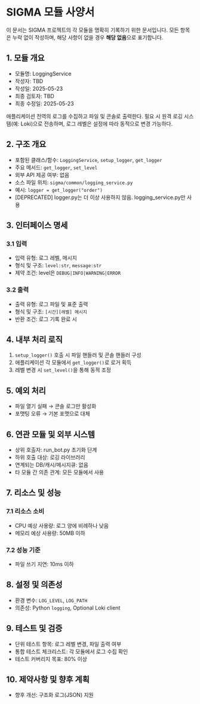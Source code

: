 # SIGMA 모듈 사양서

이 문서는 SIGMA 프로젝트의 각 모듈을 명확히 기록하기 위한 문서입니다. 모든 항목은 누락 없이 작성하며, 해당 사항이 없을 경우 **해당 없음**으로 표기합니다.

## 1. 모듈 개요
* 모듈명: LoggingService
* 작성자: TBD
* 작성일: 2025-05-23
* 최종 검토자: TBD
* 최종 수정일: 2025-05-23

애플리케이션 전역의 로그를 수집하고 파일 및 콘솔로 출력한다. 필요 시 원격 로깅
시스템(예: Loki)으로 전송하며, 로그 레벨은 설정에 따라 동적으로 변경 가능하다.

## 2. 구조 개요
* 포함된 클래스/함수: `LoggingService`, `setup_logger`, `get_logger`
* 주요 메서드: `get_logger`, `set_level`
* 외부 API 제공 여부: 없음
* 소스 파일 위치: `sigma/common/logging_service.py`
* 예시: `logger = get_logger("order")`
* [DEPRECATED] logger.py는 더 이상 사용하지 않음. logging_service.py만 사용

## 3. 인터페이스 명세
### 3.1 입력
* 입력 유형: 로그 레벨, 메시지
* 형식 및 구조: `level:str`, `message:str`
* 제약 조건: level은 `DEBUG|INFO|WARNING|ERROR`

### 3.2 출력
* 출력 유형: 로그 파일 및 표준 출력
* 형식 및 구조: `[시간][레벨] 메시지`
* 반환 조건: 로그 기록 완료 시

## 4. 내부 처리 로직
1. `setup_logger()` 호출 시 파일 핸들러 및 콘솔 핸들러 구성
2. 애플리케이션 각 모듈에서 `get_logger()`로 로거 획득
3. 레벨 변경 시 `set_level()`을 통해 동적 조정

## 5. 예외 처리
* 파일 열기 실패 → 콘솔 로그만 활성화
* 포맷팅 오류 → 기본 포맷으로 대체

## 6. 연관 모듈 및 외부 시스템
* 상위 호출자: run_bot.py 초기화 단계
* 하위 호출 대상: 로깅 라이브러리
* 연계되는 DB/캐시/메시지큐: 없음
* 타 모듈 간 의존 관계: 모든 모듈에서 사용

## 7. 리소스 및 성능
### 7.1 리소스 소비
* CPU 예상 사용량: 로그 양에 비례하나 낮음
* 메모리 예상 사용량: 50MB 이하

### 7.2 성능 기준
* 파일 쓰기 지연: 10ms 이하

## 8. 설정 및 의존성
* 환경 변수: `LOG_LEVEL`, `LOG_PATH`
* 의존성: Python `logging`, Optional Loki client

## 9. 테스트 및 검증
* 단위 테스트 항목: 로그 레벨 변경, 파일 출력 여부
* 통합 테스트 체크리스트: 각 모듈에서 로그 수집 확인
* 테스트 커버리지 목표: 80% 이상

## 10. 제약사항 및 향후 계획
* 향후 개선: 구조화 로그(JSON) 지원
